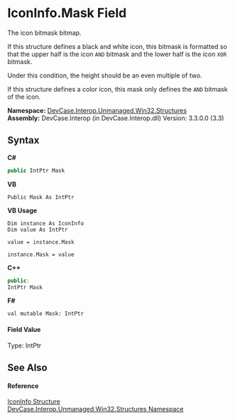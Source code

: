 # IconInfo.Mask Field
 

The icon bitmask bitmap. 

 If this structure defines a black and white icon, this bitmask is formatted so that the upper half is the icon `AND` bitmask and the lower half is the icon `XOR` bitmask. 

 Under this condition, the height should be an even multiple of two. 

 If this structure defines a color icon, this mask only defines the `AND` bitmask of the icon.

**Namespace:**&nbsp;<a href="N_DevCase_Interop_Unmanaged_Win32_Structures">DevCase.Interop.Unmanaged.Win32.Structures</a><br />**Assembly:**&nbsp;DevCase.Interop (in DevCase.Interop.dll) Version: 3.3.0.0 (3.3)

## Syntax

**C#**<br />
``` C#
public IntPtr Mask
```

**VB**<br />
``` VB
Public Mask As IntPtr
```

**VB Usage**<br />
``` VB Usage
Dim instance As IconInfo
Dim value As IntPtr

value = instance.Mask

instance.Mask = value
```

**C++**<br />
``` C++
public:
IntPtr Mask
```

**F#**<br />
``` F#
val mutable Mask: IntPtr
```


#### Field Value
Type: IntPtr

## See Also


#### Reference
<a href="T_DevCase_Interop_Unmanaged_Win32_Structures_IconInfo">IconInfo Structure</a><br /><a href="N_DevCase_Interop_Unmanaged_Win32_Structures">DevCase.Interop.Unmanaged.Win32.Structures Namespace</a><br />